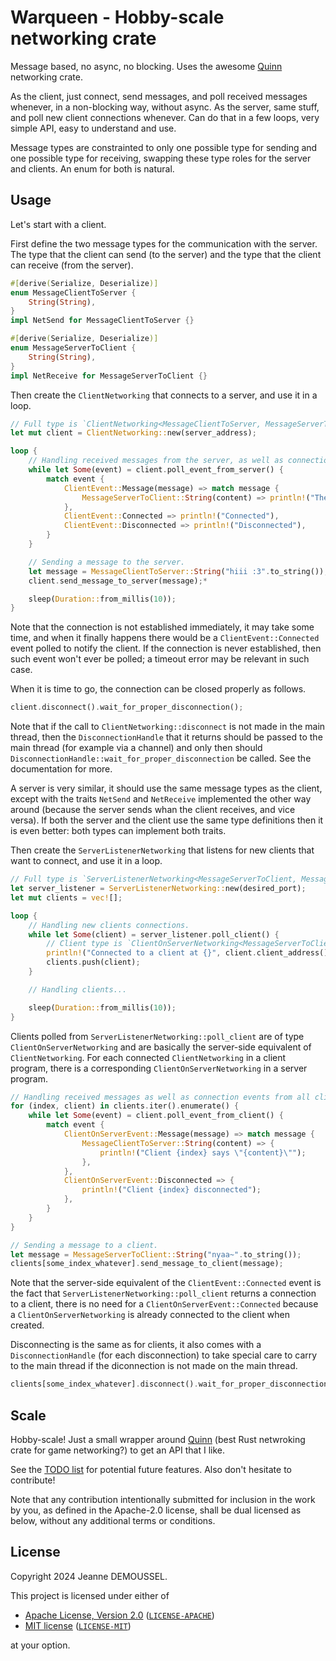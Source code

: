# Warqueen - Hobby-scale networking crate

Message based, no async, no blocking. Uses the awesome [Quinn](https://crates.io/crates/quinn) networking crate.

As the client, just connect, send messages, and poll received messages whenever, in a non-blocking way, without async. As the server, same stuff, and poll new client connections whenever. Can do that in a few loops, very simple API, easy to understand and use.

Message types are constrainted to only one possible type for sending and one possible type for receiving, swapping these type roles for the server and clients. An enum for both is natural.

## Usage

Let's start with a client.

First define the two message types for the communication with the server. The type that the client can send (to the server) and the type that the client can receive (from the server).

```rust
#[derive(Serialize, Deserialize)]
enum MessageClientToServer {
	String(String),
}
impl NetSend for MessageClientToServer {}

#[derive(Serialize, Deserialize)]
enum MessageServerToClient {
	String(String),
}
impl NetReceive for MessageServerToClient {}
```

Then create the `ClientNetworking` that connects to a server, and use it in a loop.

```rust
// Full type is `ClientNetworking<MessageClientToServer, MessageServerToClient>`.
let mut client = ClientNetworking::new(server_address);

loop {
	// Handling received messages from the server, as well as connection events.
	while let Some(event) = client.poll_event_from_server() {
		match event {
			ClientEvent::Message(message) => match message {
				MessageServerToClient::String(content) => println!("The server says \"{content}\""),
			},
			ClientEvent::Connected => println!("Connected"),
			ClientEvent::Disconnected => println!("Disconnected"),
		}
	}

	// Sending a message to the server.
	let message = MessageClientToServer::String("hiii :3".to_string());
	client.send_message_to_server(message);*

	sleep(Duration::from_millis(10));
}
```

Note that the connection is not established immediately, it may take some time, and when it finally happens there would be a `ClientEvent::Connected` event polled to notify the client. If the connection is never established, then such event won't ever be polled; a timeout error may be relevant in such case.

When it is time to go, the connection can be closed properly as follows.

```rust
client.disconnect().wait_for_proper_disconnection();
```

Note that if the call to `ClientNetworking::disconnect` is not made in the main thread, then the `DisconnectionHandle` that it returns should be passed to the main thread (for example via a channel) and only then should `DisconnectionHandle::wait_for_proper_disconnection` be called. See the documentation for more.

A server is very similar, it should use the same message types as the client, except with the traits `NetSend` and `NetReceive` implemented the other way around (because the server sends whan the client receives, and vice versa). If both the server and the client use the same type definitions then it is even better: both types can implement both traits.

Then create the `ServerListenerNetworking` that listens for new clients that want to connect, and use it in a loop.

```rust
// Full type is `ServerListenerNetworking<MessageServerToClient, MessageClientToServer>`.
let server_listener = ServerListenerNetworking::new(desired_port);
let mut clients = vec![];

loop {
	// Handling new clients connections.
	while let Some(client) = server_listener.poll_client() {
		// Client type is `ClientOnServerNetworking<MessageServerToClient, MessageClientToServer>`.
		println!("Connected to a client at {}", client.client_address());
		clients.push(client);
	}

	// Handling clients...

	sleep(Duration::from_millis(10));
}
```

Clients polled from `ServerListenerNetworking::poll_client` are of type `ClientOnServerNetworking` and are basically the server-side equivalent of `ClientNetworking`. For each connected `ClientNetworking` in a client program, there is a corresponding `ClientOnServerNetworking` in a server program.

```rust
// Handling received messages as well as connection events from all clients.
for (index, client) in clients.iter().enumerate() {
	while let Some(event) = client.poll_event_from_client() {
		match event {
			ClientOnServerEvent::Message(message) => match message {
				MessageClientToServer::String(content) => {
					println!("Client {index} says \"{content}\"");
				},
			},
			ClientOnServerEvent::Disconnected => {
				println!("Client {index} disconnected");
			},
		}
	}
}

// Sending a message to a client.
let message = MessageServerToClient::String("nyaa~".to_string());
clients[some_index_whatever].send_message_to_client(message);
```

Note that the server-side equivalent of the `ClientEvent::Connected` event is the fact that `ServerListenerNetworking::poll_client` returns a connection to a client, there is no need for a `ClientOnServerEvent::Connected` because a `ClientOnServerNetworking` is already connected to the client when created.

Disconnecting is the same as for clients, it also comes with a `DisconnectionHandle` (for each disconnection) to take special care to carry to the main thread if the diconnection is not made on the main thread.

```rust
clients[some_index_whatever].disconnect().wait_for_proper_disconnection();
```

## Scale

Hobby-scale! Just a small wrapper around [Quinn](https://crates.io/crates/quinn) (best Rust netwroking crate for game networking?) to get an API that I like.

See the [TODO list](TODO.md) for potential future features. Also don't hesitate to contribute!

Note that any contribution intentionally submitted for inclusion in the work by you, as defined in the Apache-2.0 license, shall be dual licensed as below, without any additional terms or conditions.

## License

Copyright 2024 Jeanne DEMOUSSEL.

This project is licensed under either of

- [Apache License, Version 2.0](https://www.apache.org/licenses/LICENSE-2.0) ([`LICENSE-APACHE`](LICENSE-APACHE))
- [MIT license](https://opensource.org/licenses/MIT) ([`LICENSE-MIT`](LICENSE-MIT))

at your option.
